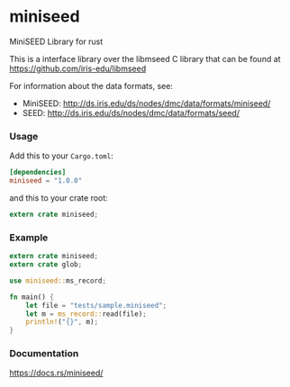 miniseed
========
MiniSEED Library for rust

This is a interface library over the libmseed C library that can be found at 
https://github.com/iris-edu/libmseed

For information about the data formats, see:

- MiniSEED: http://ds.iris.edu/ds/nodes/dmc/data/formats/miniseed/
- SEED: http://ds.iris.edu/ds/nodes/dmc/data/formats/seed/

### Usage

Add this to your `Cargo.toml`:

```toml
[dependencies]
miniseed = "1.0.0"
```

and this to your crate root:

```rust
extern crate miniseed;
```

### Example
```rust
extern crate miniseed;
extern crate glob;

use miniseed::ms_record;

fn main() {
    let file = "tests/sample.miniseed";
    let m = ms_record::read(file);
    println!("{}", m);
}

```

### Documentation

https://docs.rs/miniseed/

